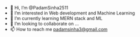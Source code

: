 - 👋 Hi, I’m @PadamSinha2511
- 👀 I’m interested in Web development and Machine Learning
- 🌱 I’m currently learning MERN stack and ML
- 💞️ I’m looking to collaborate on ...
- 📫 How to reach me padamsinha3@gmail.com

<!---
PadamSinha2511/PadamSinha2511 is a ✨ special ✨ repository because its `README.md` (this file) appears on your GitHub profile.
You can click the Preview link to take a look at your changes.
--->

